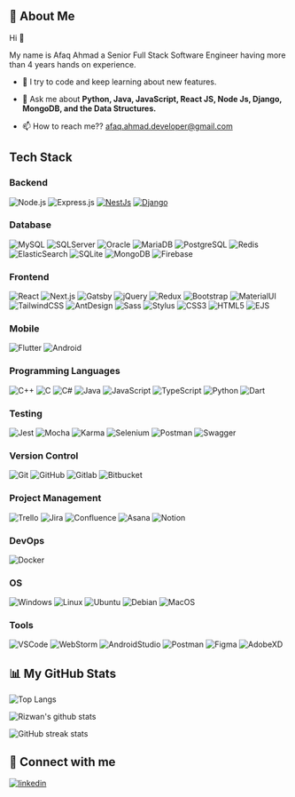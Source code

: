 ## 🚀 About Me

Hi 👋

My name is Afaq Ahmad a Senior Full Stack Software Engineer having more than 4 years hands on experience.

- 🌱 I try to code and keep learning about new features.

- 💬 Ask me about **Python, Java, JavaScript, React JS, Node Js, Django, MongoDB, and the Data Structures.**

- 📫 How to reach me?? [afaq.ahmad.developer@gmail.com](mailto:afaq.ahmad.developer@gmail.com)

## Tech Stack

### Backend

![Node.js](https://img.shields.io/badge/-Node.js-333333?style=flat&logo=node.js&color=white)
![Express.js](https://img.shields.io/badge/-Express.js-333333?style=flat&logo=express&color=white&logoColor=black)
[![NestJs](https://img.shields.io/static/v1?label=&message=NestJs&color=white&logo=NestJs&logoColor=%23E0234E)](https://nestjs.com/)
[![Django](https://img.shields.io/static/v1?label=&message=Django&color=white&logo=Django&logoColor=%230C9D58)](https://www.djangoproject.com/)

### Database

![MySQL](https://img.shields.io/badge/-MySQL-333333?style=flat&logo=mysql)
![SQLServer](https://img.shields.io/badge/-SQLServer-333333?style=flat&logo=microsoftsqlserver)
![Oracle](https://img.shields.io/badge/-Oracle-333333?style=flat&logo=oracle)
![MariaDB](https://img.shields.io/badge/-MariaDB-333333?style=flat&logo=mariadb)
![PostgreSQL](https://img.shields.io/badge/-PostgreSQL-333333?style=flat&logo=postgresql)
![Redis](https://img.shields.io/badge/-Redis-333333?style=flat&logo=redis)
![ElasticSearch](https://img.shields.io/badge/-ElasticSearch-333333?style=flat&logo=elasticsearch)
![SQLite](https://img.shields.io/badge/-SQLite-333333?style=flat&logo=sqlite)
![MongoDB](https://img.shields.io/badge/-MongoDB-333333?style=flat&logo=mongodb)
![Firebase](https://img.shields.io/badge/-Firebase-333333?style=flat&logo=firebase)

### Frontend

![React](https://img.shields.io/badge/-React-333333?style=flat&logo=react)
![Next.js](https://img.shields.io/badge/-Next.js-333333?style=flat&logo=next.js)
![Gatsby](https://img.shields.io/badge/-Gatsby-333333?style=flat&logo=gatsby)
![jQuery](https://img.shields.io/badge/-jQuery-333333?style=flat&logo=jquery)
![Redux](https://img.shields.io/badge/-Redux-333333?style=flat&logo=redux)
![Bootstrap](https://img.shields.io/badge/-Bootstrap-333333?style=flat&logo=bootstrap)
![MaterialUI](https://img.shields.io/static/v1?label=&message=MaterialUI&color=%23092E20&logo=MUI&logoColor=%23007FFF)
![TailwindCSS](https://img.shields.io/badge/-TailwindCSS-333333?style=flat&logo=tailwind-css)
![AntDesign](https://img.shields.io/badge/-AntDesign-333333?style=flat&logo=ant-design)
![Sass](https://img.shields.io/badge/-Sass-333333?style=flat&logo=sass)
![Stylus](https://img.shields.io/badge/-Stylus-333333?style=flat&logo=stylus)
![CSS3](https://img.shields.io/badge/-CSS3-333333?style=flat&logo=css3)
![HTML5](https://img.shields.io/badge/-HTML5-333333?style=flat&logo=html5)
![EJS](https://img.shields.io/badge/-EJS-333333?style=flat&logo=ejs)

### Mobile

![Flutter](https://img.shields.io/badge/-Flutter-333333?style=flat&logo=flutter)
![Android](https://img.shields.io/badge/-Android-333333?style=flat&logo=android)

### Programming Languages

![C++](https://img.shields.io/static/v1?label=&message=C%2B%2B&color=%23092E20&logo=C%2B%2B&logoColor=%2300599C)
![C](https://img.shields.io/badge/-C-333333?style=flat&logo=c)
![C#](https://img.shields.io/badge/-C%23-333333?style=flat&logo=c-sharp)
![Java](https://img.shields.io/badge/-Java-333333?style=flat&logo=java)
![JavaScript](https://img.shields.io/badge/-JavaScript-333333?style=flat&logo=javascript)
![TypeScript](https://img.shields.io/badge/-TypeScript-333333?style=flat&logo=typescript)
![Python](https://img.shields.io/badge/-Python-333333?style=flat&logo=python)
![Dart](https://img.shields.io/badge/-Dart-333333?style=flat&logo=dart)

### Testing

![Jest](https://img.shields.io/badge/-Jest-333333?style=flat&logo=jest)
![Mocha](https://img.shields.io/badge/-Mocha-333333?style=flat&logo=mocha)
![Karma](https://img.shields.io/badge/-Karma-333333?style=flat&logo=karma)
![Selenium](https://img.shields.io/badge/-Selenium-333333?style=flat&logo=selenium)
![Postman](https://img.shields.io/badge/-Postman-333333?style=flat&logo=postman)
![Swagger](https://img.shields.io/badge/-Swagger-333333?style=flat&logo=swagger)

### Version Control

![Git](https://img.shields.io/static/v1?label=&message=Git&color=white&logo=Git&logoColor=%23F05032)
![GitHub](https://img.shields.io/static/v1?label=&message=GitHub&color=white&logo=GitHub&logoColor=%23181717)
![Gitlab](https://img.shields.io/static/v1?label=&message=Gitlab&color=white&logo=Gitlab&logoColor=%23FC6D26)
![Bitbucket](https://img.shields.io/static/v1?label=&message=Bitbucket&color=white&logo=Bitbucket&logoColor=%230052CC)

### Project Management

![Trello](https://img.shields.io/badge/-Trello-333333?style=flat&logo=trello)
![Jira](https://img.shields.io/badge/-Jira-333333?style=flat&logo=jira)
![Confluence](https://img.shields.io/badge/-Confluence-333333?style=flat&logo=confluence)
![Asana](https://img.shields.io/badge/-Asana-333333?style=flat&logo=asana)
![Notion](https://img.shields.io/badge/-Notion-333333?style=flat&logo=notion)

### DevOps

![Docker](https://img.shields.io/badge/-Docker-333333?style=flat&logo=docker)

### OS

![Windows](https://img.shields.io/badge/-Windows-333333?style=flat&logo=windows)
![Linux](https://img.shields.io/badge/-Linux-333333?style=flat&logo=linux)
![Ubuntu](https://img.shields.io/badge/-Ubuntu-333333?style=flat&logo=ubuntu)
![Debian](https://img.shields.io/badge/-Debian-333333?style=flat&logo=debian)
![MacOS](https://img.shields.io/badge/-MacOS-333333?style=flat&logo=apple)

### Tools

![VSCode](https://img.shields.io/badge/-VSCode-333333?style=flat&logo=visual-studio-code)
![WebStorm](https://img.shields.io/badge/-WebStorm-333333?style=flat&logo=webstorm)
![AndroidStudio](https://img.shields.io/badge/-AndroidStudio-333333?style=flat&logo=android-studio)
![Postman](https://img.shields.io/badge/-Postman-333333?style=flat&logo=postman)
![Figma](https://img.shields.io/badge/-Figma-333333?style=flat&logo=figma)
![AdobeXD](https://img.shields.io/badge/-AdobeXD-333333?style=flat&logo=adobe-xd)

## 📊 My GitHub Stats

![Top Langs](https://github-readme-stats.vercel.app/api/top-langs/?username=afaqahmad127&layout=compact&theme=dark)

![Rizwan's github stats](https://github-readme-stats.vercel.app/api?username=afaqahmad127&show_icons=true&theme=dark)

[//]: # '![Visitor Badge](https://visitor-badge.laobi.icu/badge?page_id=afaqahmad127/learning-express-js)'
[//]: # '![GitHub Activity Graph](https://activity-graph.herokuapp.com/graph?username=afaqahmad127&theme=react-dark&hide_border=true&area=true)'
[//]: # '![GitHub metrics](https://metrics.lecoq.io/afaqahmad127)'

![GitHub streak stats](https://github-readme-streak-stats.herokuapp.com/?user=afaqahmad127)

## 🔗 Connect with me

[![linkedin](https://img.shields.io/badge/linkedin-0A66C2?style=for-the-badge&logo=linkedin&logoColor=white)](https://www.linkedin.com/in/afaqahmad-se)
